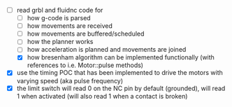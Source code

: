 - [ ] read grbl and fluidnc code for
  - [ ] how g-code is parsed
  - [ ] how movements are received
  - [ ] how movements are buffered/scheduled
  - [ ] how the planner works
  - [ ] how acceleration is planned and movements are joined
  - [x] how bresenham algorithm can be implemented functionally (with references to i.e. Motor::pulse methods)

- [x] use the timing POC that has been implemented to drive the motors with varying speed (aka pulse frequency)
- [x] the limit switch will read 0 on the NC pin by default (grounded), will read 1 when activated (will also read 1 when a contact is broken)